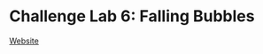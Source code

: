# Challenge Lab 6: Falling Bubbles

<a href="https://sp19.datastructur.es/materials/clab/clab6/clab6" target="_blank">Website</a>

